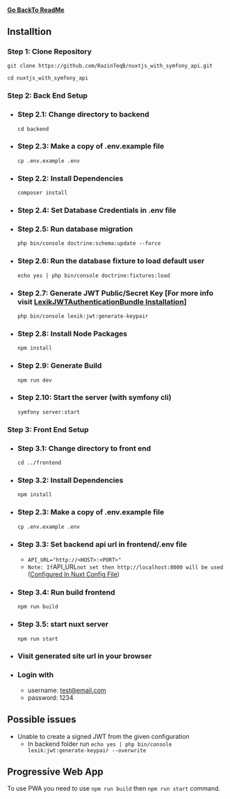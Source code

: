 #### [Go BackTo ReadMe](ReadMe.md)

## Installtion

### Step 1: Clone Repository

`git clone https://github.com/RazinTeqB/nuxtjs_with_symfony_api.git`

`cd nuxtjs_with_symfony_api`

### Step 2: Back End Setup

- ### Step 2.1: Change directory to backend

  `cd backend`

- ### Step 2.3: Make a copy of .env.example file

  `cp .env.example .env`

- ### Step 2.2: Install Dependencies

  `composer install`

- ### Step 2.4: Set Database Credentials in .env file

- ### Step 2.5: Run database migration

  `php bin/console doctrine:schema:update --force`

- ### Step 2.6: Run the database fixture to load default user

  `echo yes | php bin/console doctrine:fixtures:load`

- ### Step 2.7: Generate JWT Public/Secret Key [For more info visit [LexikJWTAuthenticationBundle Installation](https://github.com/lexik/LexikJWTAuthenticationBundle/blob/2.x/Resources/doc/index.rst#installation)]

  `php bin/console lexik:jwt:generate-keypair`

- ### Step 2.8: Install Node Packages

  `npm install`

- ### Step 2.9: Generate Build

  `npm run dev`

- ### Step 2.10: Start the server (with symfony cli)

  `symfony server:start`

### Step 3: Front End Setup

- ### Step 3.1: Change directory to front end

  `cd ../frontend`

- ### Step 3.2: Install Dependencies

  `npm install`

- ### Step 2.3: Make a copy of .env.example file

  `cp .env.example .env`

- ### Step 3.3: Set backend api url in frontend/.env file

  - `API_URL="http://<HOST>:<PORT>"`
  - `Note: If`API_URL`not set then http://localhost:8000 will be used` ([Configured In Nuxt Config File](frontend/nuxt.config.js?plain=1#L51))

- ### Step 3.4: Run build frontend

  `npm run build`

- ### Step 3.5: start nuxt server

  `npm run start`

- ### Visit generated site url in your browser

- ### Login with
  - username: test@email.com
  - password: 1234

## Possible issues

- Unable to create a signed JWT from the given configuration
  - In backend folder run `echo yes | php bin/console lexik:jwt:generate-keypair --overwrite`

## Progressive Web App

To use PWA you need to use `npm run build` then `npm run start` command.
